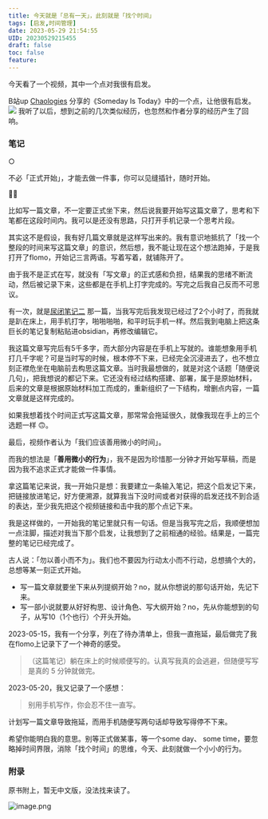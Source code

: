 ```yaml
---
title: 今天就是「总有一天」，此刻就是「找个时间」
tags: [启发,时间管理]
date: 2023-05-29 21:54:55
UID: 20230529215455
draft: false
toc: false
feature: 
---
```


今天看了一个视频，其中一个点对我很有启发。

B站up [Chaologies](https://space.bilibili.com/394165725) 分享的《Someday Is Today》中的一个点，让他很有启发。
 ![](https://s2.loli.net/2023/05/29/NrV12sXmvCO6hGq.png)
我听了以后，想到之前的几次类似经历，也忽然和作者分享的经历产生了回响。

<!--more-->

### 笔记
○

不必「正式开始」，才能去做一件事，你可以见缝插针，随时开始。

✍🏻

比如写一篇文章，不一定要正式坐下来，然后说我要开始写这篇文章了，思考和下笔都在这段时间内。我可以是还没有思路，只打开手机记录一个思考片段。

其实这不是假设，我有好几篇文章就是这样写出来的。我有意识地抵抗了「找一个整段的时间来写这篇文章」的意识，然后想，我不能让现在这个想法跑掉，于是我打开了flomo，开始记三言两语。写着写着，就铺陈开了。

由于我不是正式在写，就没有「写文章」的正式感和负担，结果我的思绪不断流动，然后被记录下来，这些都是在手机上打字完成的。写完之后我自己反而不可思议。

有一次，就是[尿闭笔记二](https://lillianwho.com/posts/写在灰灰两次尿闭之后/) 那一篇，当我写完后我发现已经过了2个小时了，而我就是趴在床上，用手机打字，啪啪啪啪，和平时玩手机一样。然后我到电脑上把这条巨长的笔记复制粘贴进obsidian，再修改编辑它。

我这篇文章写完后有5千多字，而大部分内容是在手机上写就的。谁能想象用手机打几千字呢？可是当时写的时候，根本停不下来，已经完全沉浸进去了，也不想立刻正襟危坐在电脑前去构思这篇文章。当时我最想做的，就是对这个话题「随便说几句」，把我想说的都记下来。它还没有经过结构搭建、部署，属于是原始材料，后来的文章是根据原始材料加工而成的，重新组织了一下结构，增删点内容，一篇文章就是这样完成的。

如果我想着找个时间正式写这篇文章，那常常会拖延很久，就像我现在手上的三个选题一样 🙃。

最后，视频作者认为「我们应该善用微小的时间」。

而我的想法是「**善用微小的行为**」，我不是因为珍惜那一分钟才开始写草稿，而是因为我不追求正式才能做一件事情。

拿这篇笔记来说，我一开始只是想：我要建立一条输入笔记，把这个启发记下来，把链接放进笔记，好方便溯源，就算我当下没时间或者对获得的启发还找不到合适的表达，至少我先把这个视频链接和击中我的那个点记下来。

我是这样做的，一开始我的笔记里就只有一句话。但是当我写完之后，我顺便想加一点注脚，描述对我当下那个启发，让我想到了之前相通的经验。结果是，一篇完整的笔记已经完成了。

古人说：「勿以善小而不为」。我们也不要因为行动太小而不行动，总想搞个大的，总想等某一刻正式开始。
- 写一篇文章就要坐下来从列提纲开始？no，就从你想说的那句话开始，先记下来。
- 写一部小说就要从好好构思、设计角色、写大纲开始？no，先从你能想到的句子，从写10（1个也行）个开头开始。

2023-05-15，我有一个分享，列在了待办清单上，但我一直拖延，最后做完了我在flomo上记录下了一个神奇的感受。

> （这篇笔记）躺在床上的时候顺便写的。认真写我真的会逃避，但随便写写是真的 5 分钟就做完。

2023-05-20，我又记录了一个感想：
> 别用手机写作，你会忍不住一直写。

计划写一篇文章导致拖延，而用手机随便写两句话却导致写得停不下来。

希望你能明白我的意思。别等正式做某事，等一个some day、 some time，要忽略掉时间界限，消除「找个时间」的思维，今天、此刻就做一个小小的行为。

### 附录

原书附上，暂无中文版，没法找来读了。

![image.png](https://s2.loli.net/2023/05/30/sdZRucgM3Fj4pXh.png)
